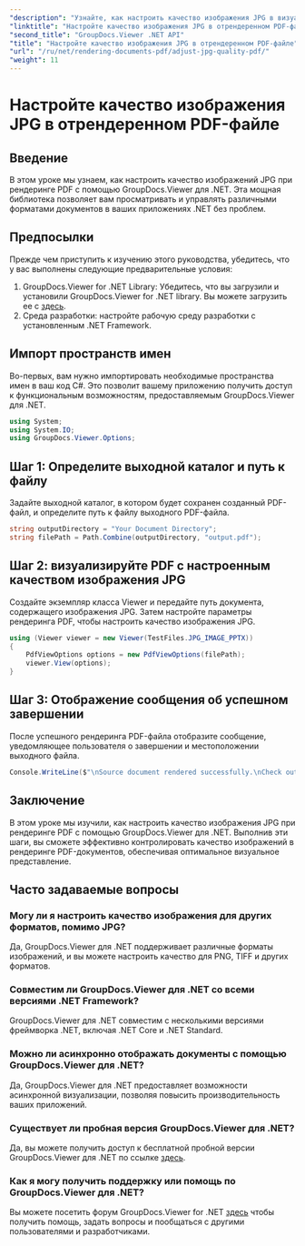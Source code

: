 ```yaml
---
"description": "Узнайте, как настроить качество изображения JPG в визуализированных документах PDF с помощью GroupDocs.Viewer для .NET. Улучшите свой опыт просмотра документов."
"linktitle": "Настройте качество изображения JPG в отрендеренном PDF-файле"
"second_title": "GroupDocs.Viewer .NET API"
"title": "Настройте качество изображения JPG в отрендеренном PDF-файле"
"url": "/ru/net/rendering-documents-pdf/adjust-jpg-quality-pdf/"
"weight": 11
---
```


# Настройте качество изображения JPG в отрендеренном PDF-файле

## Введение
В этом уроке мы узнаем, как настроить качество изображений JPG при рендеринге PDF с помощью GroupDocs.Viewer для .NET. Эта мощная библиотека позволяет вам просматривать и управлять различными форматами документов в ваших приложениях .NET без проблем.
## Предпосылки
Прежде чем приступить к изучению этого руководства, убедитесь, что у вас выполнены следующие предварительные условия:
1. GroupDocs.Viewer for .NET Library: Убедитесь, что вы загрузили и установили GroupDocs.Viewer for .NET library. Вы можете загрузить ее с [здесь](https://releases.groupdocs.com/viewer/net/).
2. Среда разработки: настройте рабочую среду разработки с установленным .NET Framework.

## Импорт пространств имен
Во-первых, вам нужно импортировать необходимые пространства имен в ваш код C#. Это позволит вашему приложению получить доступ к функциональным возможностям, предоставляемым GroupDocs.Viewer для .NET.
```csharp
using System;
using System.IO;
using GroupDocs.Viewer.Options;
```
## Шаг 1: Определите выходной каталог и путь к файлу
Задайте выходной каталог, в котором будет сохранен созданный PDF-файл, и определите путь к файлу выходного PDF-файла.
```csharp
string outputDirectory = "Your Document Directory";
string filePath = Path.Combine(outputDirectory, "output.pdf");
```
## Шаг 2: визуализируйте PDF с настроенным качеством изображения JPG
Создайте экземпляр класса Viewer и передайте путь документа, содержащего изображения JPG. Затем настройте параметры рендеринга PDF, чтобы настроить качество изображения JPG.
```csharp
using (Viewer viewer = new Viewer(TestFiles.JPG_IMAGE_PPTX))
{               
    PdfViewOptions options = new PdfViewOptions(filePath);
    viewer.View(options);
}
```
## Шаг 3: Отображение сообщения об успешном завершении
После успешного рендеринга PDF-файла отобразите сообщение, уведомляющее пользователя о завершении и местоположении выходного файла.
```csharp
Console.WriteLine($"\nSource document rendered successfully.\nCheck output in {outputDirectory}.");
```

## Заключение
В этом уроке мы изучили, как настроить качество изображения JPG при рендеринге PDF с помощью GroupDocs.Viewer для .NET. Выполнив эти шаги, вы сможете эффективно контролировать качество изображений в рендеринге PDF-документов, обеспечивая оптимальное визуальное представление.
## Часто задаваемые вопросы
### Могу ли я настроить качество изображения для других форматов, помимо JPG?
Да, GroupDocs.Viewer для .NET поддерживает различные форматы изображений, и вы можете настроить качество для PNG, TIFF и других форматов.
### Совместим ли GroupDocs.Viewer для .NET со всеми версиями .NET Framework?
GroupDocs.Viewer для .NET совместим с несколькими версиями фреймворка .NET, включая .NET Core и .NET Standard.
### Можно ли асинхронно отображать документы с помощью GroupDocs.Viewer для .NET?
Да, GroupDocs.Viewer для .NET предоставляет возможности асинхронной визуализации, позволяя повысить производительность ваших приложений.
### Существует ли пробная версия GroupDocs.Viewer для .NET?
Да, вы можете получить доступ к бесплатной пробной версии GroupDocs.Viewer для .NET по ссылке [здесь](https://releases.groupdocs.com/).
### Как я могу получить поддержку или помощь по GroupDocs.Viewer для .NET?
Вы можете посетить форум GroupDocs.Viewer for .NET [здесь](https://forum.groupdocs.com/c/viewer/9) чтобы получить помощь, задать вопросы и пообщаться с другими пользователями и разработчиками.